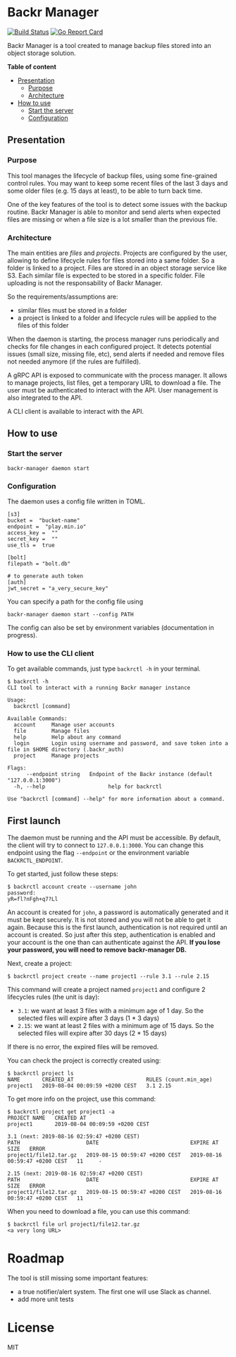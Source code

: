 # Backr Manager

[![Build Status](https://travis-ci.org/matthmart/backr-manager.svg?branch=master)](https://travis-ci.org/matthmart/backr-manager)
[![Go Report Card](https://goreportcard.com/badge/github.com/matthmart/backr-manager)](https://goreportcard.com/report/github.com/matthmart/backr-manager)

Backr Manager is a tool created to manage backup files stored into an object storage solution. 

**Table of content**

- [Presentation](#presentation)
  - [Purpose](#purpose)
  - [Architecture](#architecture)
- [How to use](#how-to-use)
  - [Start the server](#start-the-server)
  - [Configuration](#configuration)

## Presentation

### Purpose

This tool manages the lifecycle of backup files, using some fine-grained control rules. You may want to keep some recent files of the last 3 days and some older files (e.g. 15 days at least), to be able to turn back time.

One of the key features of the tool is to detect some issues with the backup routine. Backr Manager is able to monitor and send alerts when expected files are missing or when a file size is a lot smaller than the previous file.

### Architecture

The main entities are *files* and *projects*. Projects are configured by the user, allowing to define lifecycle rules for files stored into a same folder. So a folder is linked to a project. Files are stored in an object storage service like S3. Each similar file is expected to be stored in a specific folder. File uploading is not the responsability of Backr Manager.

So the requirements/assumptions are:

- similar files must be stored in a folder
- a project is linked to a folder and lifecycle rules will be applied to the files of this folder

When the daemon is starting, the process manager runs periodically and checks for file changes in each configured project. It detects potential issues (small size, missing file, etc), send alerts if needed and remove files not needed anymore (if the rules are fulfilled).

A gRPC API is exposed to communicate with the process manager. It allows to manage projects, list files, get a temporary URL to download a file. The user must be authenticated to interact with the API. User management is also integrated to the API.

A CLI client is available to interact with the API.

## How to use

### Start the server

```
backr-manager daemon start
```

### Configuration

The daemon uses a config file written in TOML. 

```
[s3]
bucket =  "bucket-name"
endpoint =  "play.min.io"
access_key =  ""
secret_key =  ""
use_tls =  true

[bolt]
filepath = "bolt.db"

# to generate auth token
[auth]
jwt_secret = "a_very_secure_key"
```

You can specify a path for the config file using

```
backr-manager daemon start --config PATH
```

The config can also be set by environment variables (documentation in progress).

### How to use the CLI client

To get available commands, just type `backrctl -h` in your terminal.

```
$ backrctl -h
CLI tool to interact with a running Backr manager instance

Usage:
  backrctl [command]

Available Commands:
  account     Manage user accounts
  file        Manage files
  help        Help about any command
  login       Login using username and password, and save token into a file in $HOME directory (.backr_auth)
  project     Manage projects

Flags:
      --endpoint string   Endpoint of the Backr instance (default "127.0.0.1:3000")
  -h, --help                    help for backrctl

Use "backrctl [command] --help" for more information about a command.
```

## First launch

The daemon must be running and the API must be accessible. By default, the client will try to connect to `127.0.0.1:3000`. You can change this endpoint using the flag `--endpoint` or the environment variable `BACKRCTL_ENDPOINT`.

To get started, just follow these steps:

```
$ backrctl account create --username john
password:
yR=fl?nFgh+q7?Ll
```

An account is created for `john`, a password is automatically generated and it must be kept securely. It is not stored and you will not be able to get it again.
Because this is the first launch, authentication is not required until an account is created. So just after this step, authentication is enabled and your account is the one than can authenticate against the API. **If you lose your password, you will need to remove backr-manager DB.**

Next, create a project:

```
$ backrctl project create --name project1 --rule 3.1 --rule 2.15
```

This command will create a project named `project1` and configure 2 lifecycles rules (the unit is day):

 - `3.1`: we want at least 3 files with a minimum age of 1 day. So the selected files will expire after 3 days (1 * 3 days)
 - `2.15`: we want at least 2 files with a minimum age of 15 days. So the selected files will expire after 30 days (2 * 15 days)
 
If there is no error, the expired files will be removed.

You can check the project is correctly created using:

```
$ backrctl project ls
NAME       CREATED_AT                       RULES (count.min_age)  
project1   2019-08-04 00:09:59 +0200 CEST   3.1 2.15
```

To get more info on the project, use this command:

```
$ backrctl project get project1 -a
PROJECT NAME   CREATED AT                       
project1       2019-08-04 00:09:59 +0200 CEST   

3.1 (next: 2019-08-16 02:59:47 +0200 CEST)
PATH                     DATE                             EXPIRE AT                        SIZE   ERROR                              
project1/file12.tar.gz   2019-08-15 00:59:47 +0200 CEST   2019-08-16 00:59:47 +0200 CEST   11     -

2.15 (next: 2019-08-16 02:59:47 +0200 CEST)
PATH                     DATE                             EXPIRE AT                        SIZE   ERROR                              
project1/file12.tar.gz   2019-08-15 00:59:47 +0200 CEST   2019-08-16 00:59:47 +0200 CEST   11     -
```

When you need to download a file, you can use this command:

```
$ backrctl file url project1/file12.tar.gz
<a very long URL>
```

# Roadmap

The tool is still missing some important features:

- a true notifier/alert system. The first one will use Slack as channel.
- add more unit tests

# License

MIT